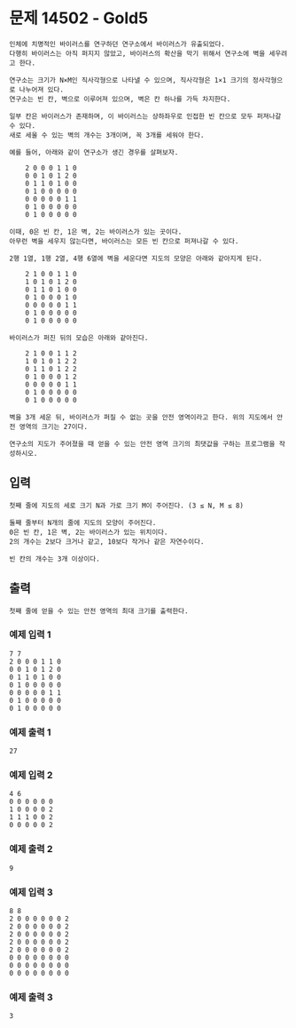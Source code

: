 # 문제 14502 - Gold5
    인체에 치명적인 바이러스를 연구하던 연구소에서 바이러스가 유출되었다. 
    다행히 바이러스는 아직 퍼지지 않았고, 바이러스의 확산을 막기 위해서 연구소에 벽을 세우려고 한다.
    
    연구소는 크기가 N×M인 직사각형으로 나타낼 수 있으며, 직사각형은 1×1 크기의 정사각형으로 나누어져 있다. 
    연구소는 빈 칸, 벽으로 이루어져 있으며, 벽은 칸 하나를 가득 차지한다.
    
    일부 칸은 바이러스가 존재하며, 이 바이러스는 상하좌우로 인접한 빈 칸으로 모두 퍼져나갈 수 있다. 
    새로 세울 수 있는 벽의 개수는 3개이며, 꼭 3개를 세워야 한다.
    
    예를 들어, 아래와 같이 연구소가 생긴 경우를 살펴보자.
    
        2 0 0 0 1 1 0
        0 0 1 0 1 2 0
        0 1 1 0 1 0 0
        0 1 0 0 0 0 0
        0 0 0 0 0 1 1
        0 1 0 0 0 0 0
        0 1 0 0 0 0 0
        
    이때, 0은 빈 칸, 1은 벽, 2는 바이러스가 있는 곳이다. 
    아무런 벽을 세우지 않는다면, 바이러스는 모든 빈 칸으로 퍼져나갈 수 있다.
    
    2행 1열, 1행 2열, 4행 6열에 벽을 세운다면 지도의 모양은 아래와 같아지게 된다.
    
        2 1 0 0 1 1 0
        1 0 1 0 1 2 0
        0 1 1 0 1 0 0
        0 1 0 0 0 1 0
        0 0 0 0 0 1 1
        0 1 0 0 0 0 0
        0 1 0 0 0 0 0
    
    바이러스가 퍼진 뒤의 모습은 아래와 같아진다.
    
        2 1 0 0 1 1 2
        1 0 1 0 1 2 2
        0 1 1 0 1 2 2
        0 1 0 0 0 1 2
        0 0 0 0 0 1 1
        0 1 0 0 0 0 0
        0 1 0 0 0 0 0
    
    벽을 3개 세운 뒤, 바이러스가 퍼질 수 없는 곳을 안전 영역이라고 한다. 위의 지도에서 안전 영역의 크기는 27이다.
    
    연구소의 지도가 주어졌을 때 얻을 수 있는 안전 영역 크기의 최댓값을 구하는 프로그램을 작성하시오.

## 입력
    첫째 줄에 지도의 세로 크기 N과 가로 크기 M이 주어진다. (3 ≤ N, M ≤ 8)
    
    둘째 줄부터 N개의 줄에 지도의 모양이 주어진다. 
    0은 빈 칸, 1은 벽, 2는 바이러스가 있는 위치이다. 
    2의 개수는 2보다 크거나 같고, 10보다 작거나 같은 자연수이다.
    
    빈 칸의 개수는 3개 이상이다.

## 출력
    첫째 줄에 얻을 수 있는 안전 영역의 최대 크기를 출력한다.

### 예제 입력 1
    7 7
    2 0 0 0 1 1 0
    0 0 1 0 1 2 0
    0 1 1 0 1 0 0
    0 1 0 0 0 0 0
    0 0 0 0 0 1 1
    0 1 0 0 0 0 0
    0 1 0 0 0 0 0
### 예제 출력 1
    27
### 예제 입력 2
    4 6
    0 0 0 0 0 0
    1 0 0 0 0 2
    1 1 1 0 0 2
    0 0 0 0 0 2
### 예제 출력 2
    9
### 예제 입력 3
    8 8
    2 0 0 0 0 0 0 2
    2 0 0 0 0 0 0 2
    2 0 0 0 0 0 0 2
    2 0 0 0 0 0 0 2
    2 0 0 0 0 0 0 2
    0 0 0 0 0 0 0 0
    0 0 0 0 0 0 0 0
    0 0 0 0 0 0 0 0
### 예제 출력 3
    3